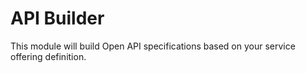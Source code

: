 # API Builder

This module will build Open API specifications based on your service offering definition.
